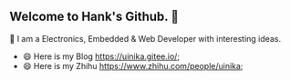 ## Welcome to **Hank**'s Github. 👋

🌱 I am a Electronics, Embedded & Web Developer with interesting ideas.

- 😄 Here is my Blog https://uinika.gitee.io/;
- 😄 Here is my Zhihu https://www.zhihu.com/people/uinika;

<!--
**uinika/uinika** is a ✨ _special_ ✨ repository because its `README.md` (this file) appears on your GitHub profile.

Here are some ideas to get you started:

- 🔭 I’m currently working on ...
- 🌱 I’m currently learning ...
- 👯 I’m looking to collaborate on ...
- 🤔 I’m looking for help with ...
- 💬 Ask me about ...
- 📫 How to reach me: ...
- 😄 Pronouns: ...
- ⚡ Fun fact: ...
-->
